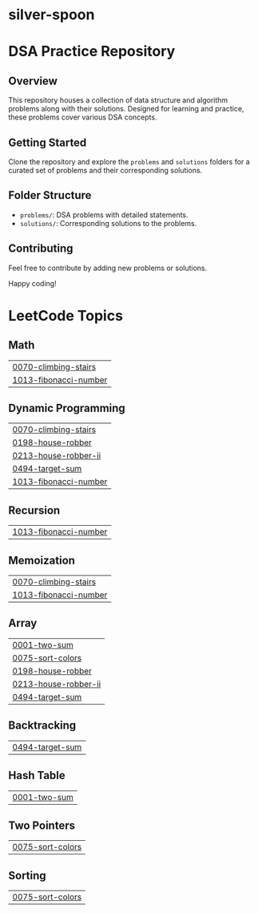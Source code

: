 # silver-spoon
# DSA Practice Repository

## Overview

This repository houses a collection of data structure and algorithm problems along with their solutions.
Designed for learning and practice, these problems cover various DSA concepts.

## Getting Started

Clone the repository and explore the `problems` and `solutions` folders for a curated set of problems and their corresponding solutions.

## Folder Structure

- `problems/`: DSA problems with detailed statements.
- `solutions/`: Corresponding solutions to the problems.

## Contributing

Feel free to contribute by adding new problems or solutions. 

Happy coding!

<!---LeetCode Topics Start-->
# LeetCode Topics
## Math
|  |
| ------- |
| [0070-climbing-stairs](https://github.com/shivani3200/silver-spoon/tree/master/0070-climbing-stairs) |
| [1013-fibonacci-number](https://github.com/shivani3200/silver-spoon/tree/master/1013-fibonacci-number) |
## Dynamic Programming
|  |
| ------- |
| [0070-climbing-stairs](https://github.com/shivani3200/silver-spoon/tree/master/0070-climbing-stairs) |
| [0198-house-robber](https://github.com/shivani3200/silver-spoon/tree/master/0198-house-robber) |
| [0213-house-robber-ii](https://github.com/shivani3200/silver-spoon/tree/master/0213-house-robber-ii) |
| [0494-target-sum](https://github.com/shivani3200/silver-spoon/tree/master/0494-target-sum) |
| [1013-fibonacci-number](https://github.com/shivani3200/silver-spoon/tree/master/1013-fibonacci-number) |
## Recursion
|  |
| ------- |
| [1013-fibonacci-number](https://github.com/shivani3200/silver-spoon/tree/master/1013-fibonacci-number) |
## Memoization
|  |
| ------- |
| [0070-climbing-stairs](https://github.com/shivani3200/silver-spoon/tree/master/0070-climbing-stairs) |
| [1013-fibonacci-number](https://github.com/shivani3200/silver-spoon/tree/master/1013-fibonacci-number) |
## Array
|  |
| ------- |
| [0001-two-sum](https://github.com/shivani3200/silver-spoon/tree/master/0001-two-sum) |
| [0075-sort-colors](https://github.com/shivani3200/silver-spoon/tree/master/0075-sort-colors) |
| [0198-house-robber](https://github.com/shivani3200/silver-spoon/tree/master/0198-house-robber) |
| [0213-house-robber-ii](https://github.com/shivani3200/silver-spoon/tree/master/0213-house-robber-ii) |
| [0494-target-sum](https://github.com/shivani3200/silver-spoon/tree/master/0494-target-sum) |
## Backtracking
|  |
| ------- |
| [0494-target-sum](https://github.com/shivani3200/silver-spoon/tree/master/0494-target-sum) |
## Hash Table
|  |
| ------- |
| [0001-two-sum](https://github.com/shivani3200/silver-spoon/tree/master/0001-two-sum) |
## Two Pointers
|  |
| ------- |
| [0075-sort-colors](https://github.com/shivani3200/silver-spoon/tree/master/0075-sort-colors) |
## Sorting
|  |
| ------- |
| [0075-sort-colors](https://github.com/shivani3200/silver-spoon/tree/master/0075-sort-colors) |
<!---LeetCode Topics End-->